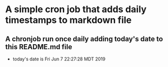 A simple cron job that adds daily timestamps to markdown file
============================================================
## A chronjob run once daily adding today's date to this README.md file
* today's date is Fri Jun  7 22:27:28 MDT 2019
